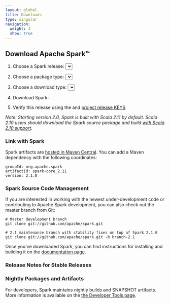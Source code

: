 ```yaml
---
layout: global
title: Downloads
type: singular
navigation:
  weight: 3
  show: true
---
```


<script type="text/javascript">
$(document).ready(function() {
  initDownloads();
  initReleaseNotes();
});
</script>

## Download Apache Spark&trade;

1. Choose a Spark release:
  <select id="sparkVersionSelect" onChange="javascript:onVersionSelect();"></select><br>

2. Choose a package type:
  <select id="sparkPackageSelect" onChange="javascript:onPackageSelect();"></select><br>

3. Choose a download type:
  <select id="sparkDownloadSelect" onChange="javascript:onDownloadSelect()"></select><br>

4. Download Spark: <span id="spanDownloadLink"></span>

5. Verify this release using the <span id="sparkDownloadVerify"></span> and [project release KEYS](https://www.apache.org/dist/spark/KEYS).

_Note: Starting version 2.0, Spark is built with Scala 2.11 by default.
Scala 2.10 users should download the Spark source package and build
[with Scala 2.10 support](http://spark.apache.org/docs/latest/building-spark.html#building-for-scala-210)._

<!--
### Latest Preview Release

Preview releases, as the name suggests, are releases for previewing upcoming features.
Unlike nightly packages, preview releases have been audited by the project's management committee
to satisfy the legal requirements of Apache Software Foundation's release policy.
Preview releases are not meant to be functional, i.e. they can and highly likely will contain
critical bugs or documentation errors.

The latest preview release is Spark 2.0.0-preview, published on May 24, 2016.
You can select and download it above.
-->

### Link with Spark
Spark artifacts are [hosted in Maven Central](http://search.maven.org/#search%7Cga%7C1%7Cg%3A%22org.apache.spark%22). You can add a Maven dependency with the following coordinates:

    groupId: org.apache.spark
    artifactId: spark-core_2.11
    version: 2.1.0

### Spark Source Code Management
If you are interested in working with the newest under-development code or contributing to Apache Spark development, you can also check out the master branch from Git:

    # Master development branch
    git clone git://github.com/apache/spark.git

    # 2.1 maintenance branch with stability fixes on top of Spark 2.1.0
    git clone git://github.com/apache/spark.git -b branch-2.1

Once you've downloaded Spark, you can find instructions for installing and building it on the <a href="{{site.baseurl}}/documentation.html">documentation page</a>.

### Release Notes for Stable Releases

<ul id="sparkReleaseNotes"></ul>

### Nightly Packages and Artifacts
For developers, Spark maintains nightly builds and SNAPSHOT artifacts. More information is available on the [the Developer Tools page](/developer-tools.html#nightly-builds).

